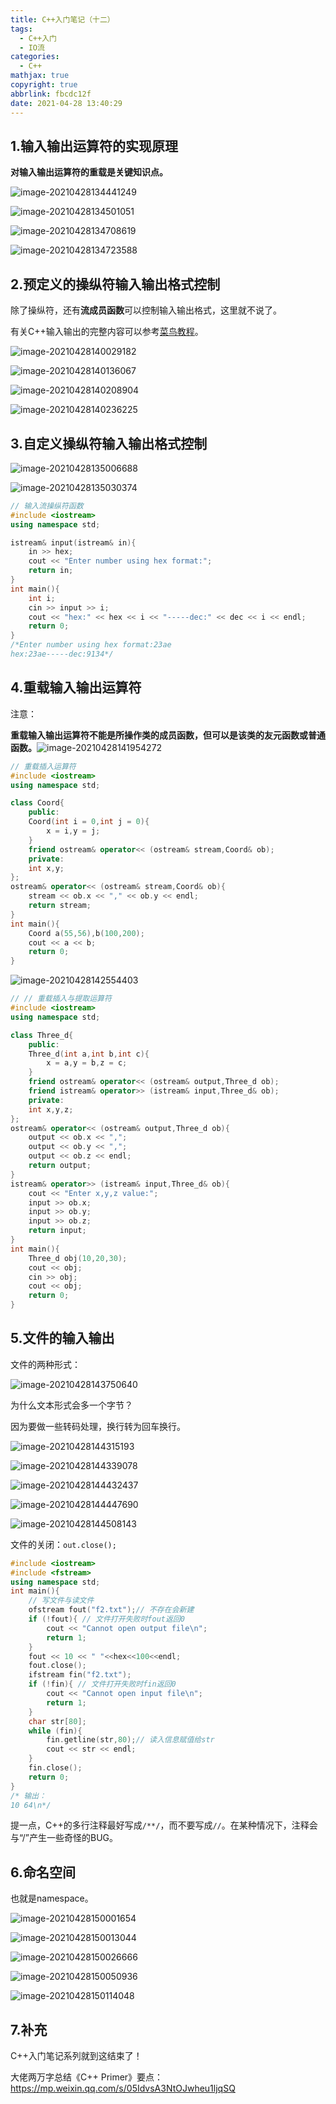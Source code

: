 ```yaml
---
title: C++入门笔记（十二）
tags:
  - C++入门
  - IO流
categories:
  - C++
mathjax: true
copyright: true
abbrlink: fbcdc12f
date: 2021-04-28 13:40:29
---
```


## 1.输入输出运算符的实现原理

**对输入输出运算符的重载是关键知识点。**

<!--more-->

![image-20210428134441249](https://gitee.com/grant1499/blog-pic/raw/master/img/202110232022807.png)

![image-20210428134501051](https://gitee.com/grant1499/blog-pic/raw/master/img/202110232022685.png)

![image-20210428134708619](https://gitee.com/grant1499/blog-pic/raw/master/img/202110232022898.png)

![image-20210428134723588](https://gitee.com/grant1499/blog-pic/raw/master/img/202110232022986.png)

## 2.预定义的操纵符输入输出格式控制

除了操纵符，还有**流成员函数**可以控制输入输出格式，这里就不说了。

有关C++输入输出的完整内容可以参考[菜鸟教程](https://www.runoob.com/cplusplus/cpp-basic-input-output.html)。

![image-20210428140029182](https://gitee.com/grant1499/blog-pic/raw/master/img/202110232023650.png)

![image-20210428140136067](https://gitee.com/grant1499/blog-pic/raw/master/img/202110232023741.png)

![image-20210428140208904](https://gitee.com/grant1499/blog-pic/raw/master/img/202110232023555.png)

![image-20210428140236225](https://gitee.com/grant1499/blog-pic/raw/master/img/202110232023531.png)

## 3.自定义操纵符输入输出格式控制

![image-20210428135006688](https://gitee.com/grant1499/blog-pic/raw/master/img/202110232023340.png)

![image-20210428135030374](https://gitee.com/grant1499/blog-pic/raw/master/img/202110232023942.png)

```C++
// 输入流操纵符函数
#include <iostream>
using namespace std;

istream& input(istream& in){
    in >> hex;
    cout << "Enter number using hex format:";
    return in;
}
int main(){
    int i;
    cin >> input >> i;
    cout << "hex:" << hex << i << "-----dec:" << dec << i << endl;
    return 0;
}
/*Enter number using hex format:23ae
hex:23ae-----dec:9134*/
```

## 4.重载输入输出运算符

注意：

**重载输入输出运算符不能是所操作类的成员函数，但可以是该类的友元函数或普通函数。**![image-20210428141954272](https://gitee.com/grant1499/blog-pic/raw/master/img/202110232023710.png)

```C++
// 重载插入运算符
#include <iostream>
using namespace std;

class Coord{
    public:
    Coord(int i = 0,int j = 0){
        x = i,y = j;
    }
    friend ostream& operator<< (ostream& stream,Coord& ob);
    private:
    int x,y;
};
ostream& operator<< (ostream& stream,Coord& ob){
    stream << ob.x << "," << ob.y << endl;
    return stream;
}
int main(){
    Coord a(55,56),b(100,200);
    cout << a << b;
    return 0;
}
```

![image-20210428142554403](https://gitee.com/grant1499/blog-pic/raw/master/img/202110232023411.png)

```C++
// // 重载插入与提取运算符
#include <iostream>
using namespace std;

class Three_d{
    public:
    Three_d(int a,int b,int c){
        x = a,y = b,z = c;
    }
    friend ostream& operator<< (ostream& output,Three_d ob);
    friend istream& operator>> (istream& input,Three_d& ob);
    private:
    int x,y,z;
};
ostream& operator<< (ostream& output,Three_d ob){
    output << ob.x << ",";
    output << ob.y << ",";
    output << ob.z << endl;
    return output;
}
istream& operator>> (istream& input,Three_d& ob){
    cout << "Enter x,y,z value:";
    input >> ob.x;
    input >> ob.y;
    input >> ob.z;
    return input;
}
int main(){
    Three_d obj(10,20,30);
    cout << obj;
    cin >> obj;
    cout << obj;
    return 0;
}
```

## 5.文件的输入输出

文件的两种形式：

![image-20210428143750640](https://gitee.com/grant1499/blog-pic/raw/master/img/202110232023685.png)

为什么文本形式会多一个字节？

因为要做一些转码处理，换行转为回车换行。

![image-20210428144315193](https://gitee.com/grant1499/blog-pic/raw/master/img/202110232023469.png)

![image-20210428144339078](https://gitee.com/grant1499/blog-pic/raw/master/img/202110232024637.png)

![image-20210428144432437](https://gitee.com/grant1499/blog-pic/raw/master/img/202110232023257.png)

![image-20210428144447690](https://gitee.com/grant1499/blog-pic/raw/master/img/202110232024060.png)

![image-20210428144508143](https://gitee.com/grant1499/blog-pic/raw/master/img/202110232024599.png)

文件的关闭：`out.close();`

```C++
#include <iostream>
#include <fstream>
using namespace std;
int main(){
    // 写文件与读文件
    ofstream fout("f2.txt");// 不存在会新建
    if (!fout){ // 文件打开失败时fout返回0
        cout << "Cannot open output file\n";
        return 1;
    }
    fout << 10 << " "<<hex<<100<<endl;
    fout.close();
    ifstream fin("f2.txt");
    if (!fin){ // 文件打开失败时fin返回0
        cout << "Cannot open input file\n";
        return 1;
    }
    char str[80];
    while (fin){
        fin.getline(str,80);// 读入信息赋值给str
        cout << str << endl;
    }
    fin.close();
    return 0;
}
/* 输出：
10 64\n*/
```

提一点，C++的多行注释最好写成`/**/`，而不要写成`//`。在某种情况下，注释会与“/”产生一些奇怪的BUG。

## 6.命名空间

也就是namespace。

![image-20210428150001654](https://gitee.com/grant1499/blog-pic/raw/master/img/202110232024466.png)

![image-20210428150013044](https://gitee.com/grant1499/blog-pic/raw/master/img/202110232024888.png)

![image-20210428150026666](https://gitee.com/grant1499/blog-pic/raw/master/img/202110232024596.png)

![image-20210428150050936](https://gitee.com/grant1499/blog-pic/raw/master/img/202110232024823.png)

![image-20210428150114048](https://gitee.com/grant1499/blog-pic/raw/master/img/202110232024124.png)

## 7.补充

C++入门笔记系列就到这结束了！

大佬两万字总结《C++ Primer》要点：https://mp.weixin.qq.com/s/05IdvsA3NtOJwheu1ljqSQ